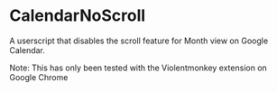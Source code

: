 # CalendarNoScroll
A userscript that disables the scroll feature for Month view on Google Calendar.

Note: This has only been tested with the Violentmonkey extension on Google Chrome
